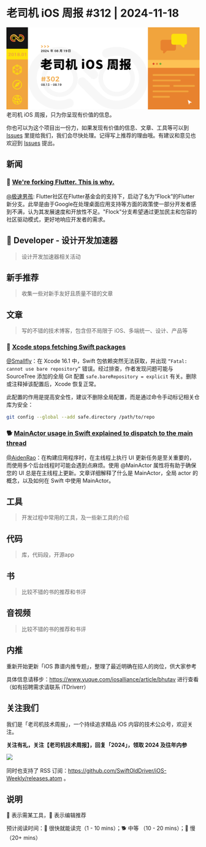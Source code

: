 # 老司机 iOS 周报 #312 | 2024-11-18

![ios-weekly](https://github.com/SwiftOldDriver/iOS-Weekly/blob/master/assets/weekly-header/302.jpg?raw=true)
老司机 iOS 周报，只为你呈现有价值的信息。

你也可以为这个项目出一份力，如果发现有价值的信息、文章、工具等可以到 [Issues](https://github.com/SwiftOldDriver/iOS-Weekly/issues) 里提给我们，我们会尽快处理。记得写上推荐的理由哦。有建议和意见也欢迎到 [Issues](https://github.com/SwiftOldDriver/iOS-Weekly/issues) 提出。

## 新闻

### 🐎 [We're forking Flutter. This is why.](https://getflocked.dev/blog/posts/we-are-forking-flutter-this-is-why/)

[@极速男孩](https://github.com/ztlyyznf001): Flutter社区在Flutter基金会的支持下，启动了名为“Flock”的Flutter新分支。此举是由于Google在处理桌面应用支持等方面的政策使一部分开发者感到不满，认为其发展速度和开放性不足。"Flock"分支希望通过更加民主和包容的社区驱动模式，更好地响应开发者的需求。

##  Developer - 设计开发加速器

> 设计开发加速器相关活动

## 新手推荐

> 收集一些对新手友好且质量不错的文章

## 文章

> 写的不错的技术博客，包含但不局限于 iOS、多端统一、设计、产品等

### 🐎 [Xcode stops fetching Swift packages](https://danielsaidi.com/blog/2024/11/04/xcode-stops-fetching-swift-packages)
[@Smallfly](https://github.com/iostalks)：在 Xcode 16.1 中，Swift 包依赖突然无法获取，并出现 `“Fatal: cannot use bare repository”` 错误。经过排查，作者发现问题可能与 SourceTree 添加的全局 Git 配置 `safe.bareRepository = explicit` 有关。删除或注释掉该配置后，Xcode 恢复正常。

此配置的作用是提高安全性，建议不删除全局配置，而是通过命令手动标记相关仓库为安全：  
```bash
git config --global --add safe.directory /path/to/repo
```

### 🐕 [MainActor usage in Swift explained to dispatch to the main thread](https://www.avanderlee.com/swift/mainactor-dispatch-main-thread/)

[@AidenRao](https://weibo.com/AidenRao)：在构建应用程序时，在主线程上执行 UI 更新任务是至关重要的，而使用多个后台线程时可能会遇到点麻烦。使用 @MainActor 属性将有助于确保您的 UI 总是在主线程上更新。文章详细解释了什么是 MainActor，全局 actor 的概念，以及如何在 Swift 中使用 MainActor。

## 工具

> 开发过程中常用的工具，及一些新工具的介绍

## 代码

> 库，代码段，开源app

## 书

> 比较不错的书的推荐和书评

## 音视频

> 比较不错的书的推荐和书评

## 内推

重新开始更新「iOS 靠谱内推专题」，整理了最近明确在招人的岗位，供大家参考

具体信息请移步：https://www.yuque.com/iosalliance/article/bhutav 进行查看（如有招聘需求请联系 iTDriverr）

## 关注我们

我们是「老司机技术周报」，一个持续追求精品 iOS 内容的技术公众号，欢迎关注。

**关注有礼，关注【老司机技术周报】，回复「2024」，领取 2024 及往年内参**

![](https://github.com/SwiftOldDriver/iOS-Weekly/blob/master/assets/qrcode_for_wechat.jpg?raw=true)

同时也支持了 RSS 订阅：https://github.com/SwiftOldDriver/iOS-Weekly/releases.atom 。

## 说明

🚧 表示需某工具，🌟 表示编辑推荐

预计阅读时间：🐎 很快就能读完（1 - 10 mins）；🐕 中等 （10 - 20 mins）；🐢 慢（20+ mins）
